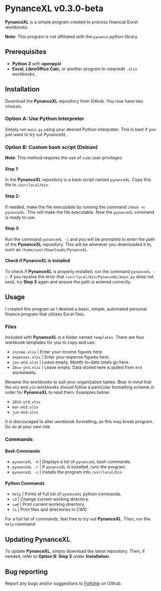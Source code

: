 # PynanceXL v0.3.0-beta

**PynanceXL** is a simple program created to process financial Excel workbooks.

**Note:** This program is not affiliated with the `pynance` python library. 

## Prerequisites

- **Python 3** with **openpyxl**
- **Excel**, **LibreOffice Calc**, or another program to view/edit `.xlsx` workbooks.

## Installation

Download the **PynanceXL** repository from Github. You now have two choices.

### Option A: Use Python Interpreter
Simply run `main.py` using your desired Python interpreter. This is best if you just want to try out PynanceXL.

### Option B: Custom bash script (Debian)
**Note**: This method requires the use of `sudo` user privileges.

#### Step 1:
In the **PynanceXL** repository is a bash script named `pynanceXL`. Copy this file to `/usr/local/bin`.

#### Step 2:
If needed, make the file executable by running the command `chmod +x pynanceXL`. This will make the file executable. 
Now the `pynanceXL` command is ready to use.

#### Step 3:
Run the command `pynanceXL -i` and you will be prompted to enter the path of the **PynanceXL** repository. 
This will be wherever you downloaded it to, such as `/home/user/Downloads/PynanceXL`.

#### Check if PynanceXL is installed
To check if **PynanceXL** is properly installed, run the command `pynanceXL -r`.
If you receive the error that `/usr/local/bin/PynanceXL/main.py` does not exist, try **Step 3** again and ensure the path is entered correctly.

## Usage
I created this program as I desired a basic, simple, automated
personal finance program that utilizes Excel files.

### Files
Included with **PynanceXL** is a folder named `templates`.
There are four workbook templates for you to copy and use.

- `income.xlsx`
| Enter your income figures here.
- `expenses.xlsx`
| Enter your expense figures here.
- `jan-mtd.xlsx`
| Leave empty. Month-to-date totals go here.
- `20xx-ytd.xlsx`
| Leave empty. Data stored here is pulled from `mtd` worksheets.

Rename the workbooks to suit your organization tastes. 
Bear in mind that the `mtd` and `ytd` workbooks should follow
a particular formatting scheme in order for **PynanceXL** to read them.
Examples below:
- `2024-ytd.xlsx`
- `mar-mtd.xlsx`
- `jun-mtd.xlsx`

It is discouraged to alter workbook formatting,
as this may break program. Do so at your own risk.

### Commands

#### Bash Commands
- `pynanceXL -h` 
| Displays a list of `pynanceXL` bash commands.
- `pynanceXL -r`
| If `pynanceXL` is installed, runs the program.
- `pynanceXL -i`
| Installs the program into `/usr/local/bin`

#### Python Commands
- `help`
| Prints of full list of `pynanceXL` python commands.
- `cd`
| Change current working directory.
- `cwd`
| Print current working directory.
- `ls`
| Print files and directories in CWD

For a full list of commands, feel free to try out **PynanceXL**.
Then, run the `help` command.

## Updating PynanceXL
To update **PynanceXL**, simply download the latest repository. 
Then, if needed, refer to **Option B: Step 3** under **Installation**.

## Bug reporting
Report any bugs and/or suggestions to [Folfchie](https://www.github.com/Folfchie) on Github.

